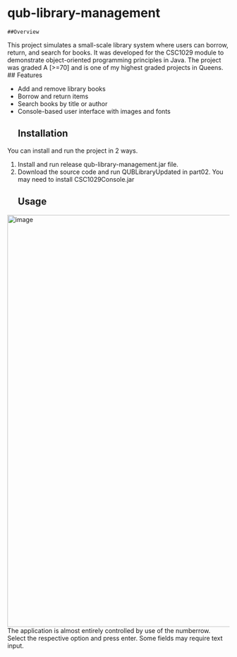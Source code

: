 # qub-library-management
    ##Overview
This project simulates a small-scale library system where users can borrow, return, and search for books. It was developed for the CSC1029 module to demonstrate object-oriented programming principles in Java.
The project was graded A [>=70] and is one of my highest graded projects in Queens.
    ## Features
- Add and remove library books
- Borrow and return items
- Search books by title or author
- Console-based user interface with images and fonts
    ## Installation
You can install and run the project in 2 ways.
1. Install and run release qub-library-management.jar file.
2. Download the source code and run QUBLibraryUpdated in part02.
You may need to install CSC1029Console.jar
    ## Usage
<img width="986" height="932" alt="image" src="https://github.com/user-attachments/assets/a6a12743-1e53-4f55-8510-a205d948bbdb" />
The application is almost entirely controlled by use of the numberrow. Select the respective option and press enter. Some fields may require text input.
